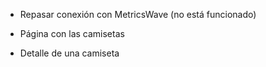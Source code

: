 - Repasar conexión con MetricsWave (no está funcionado)

- Página con las camisetas

- Detalle de una camiseta